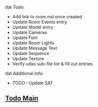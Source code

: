 dat Todo:<br>
*  Add link to room.md once created
*  Update Room Events entry
*  Update Model entry
*  Update Cameras
*  Update Font
*  Update Room Lights
*  Update Message Text
*  Update Sequence
*  Update Texture
* Verify udas sub-file list & fill out entries

dat Additional Info:<br>
* TODO : Update SAT<br>
## [Todo Main](../main.md)<br>
